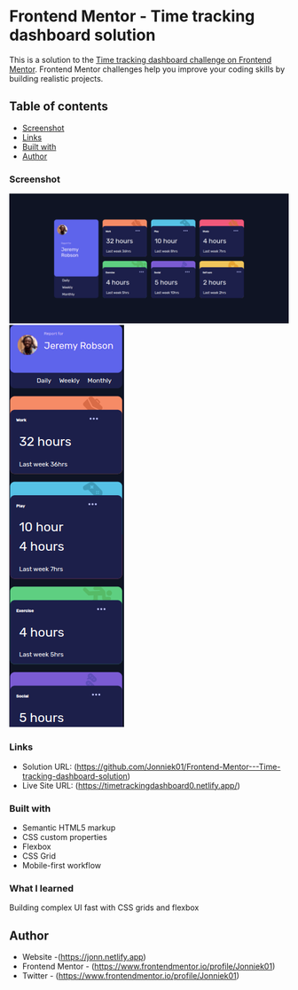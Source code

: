 # Frontend Mentor - Time tracking dashboard solution

This is a solution to the [Time tracking dashboard challenge on Frontend Mentor](https://www.frontendmentor.io/challenges/time-tracking-dashboard-UIQ7167Jw). Frontend Mentor challenges help you improve your coding skills by building realistic projects. 

## Table of contents

  - [Screenshot](#screenshot)
  - [Links](#links)
  - [Built with](#built-with)
  - [Author](#author)




### Screenshot

![](./Screenshots/timedesk.png)
![](./Screenshots/timemobile.png)


### Links

- Solution URL: (https://github.com/Jonniek01/Frontend-Mentor---Time-tracking-dashboard-solution)
- Live Site URL: (https://timetrackingdashboard0.netlify.app/)



### Built with

- Semantic HTML5 markup
- CSS custom properties
- Flexbox
- CSS Grid
- Mobile-first workflow

### What I learned

Building complex UI fast with CSS grids and flexbox




## Author

- Website -(https://jonn.netlify.app)
- Frontend Mentor - (https://www.frontendmentor.io/profile/Jonniek01)
- Twitter - (https://www.frontendmentor.io/profile/Jonniek01)
